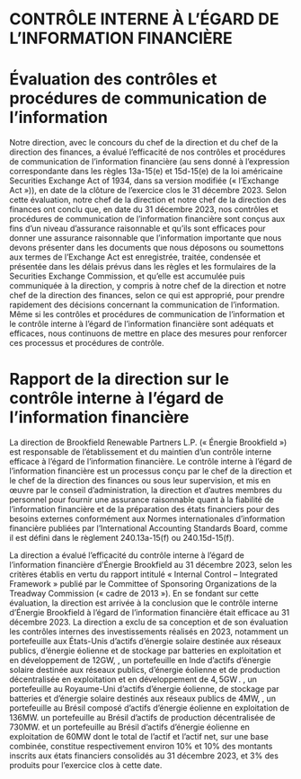 # CONTRÔLE INTERNE À L’ÉGARD DE L’INFORMATION FINANCIÈRE

# Évaluation des contrôles et procédures de communication de l’information

Notre direction, avec le concours du chef de la direction et du chef de la direction des finances, a évalué l’efficacité de nos contrôles et procédures de communication de l’information financière (au sens donné à l’expression correspondante dans les règles 13a-15(e) et 15d-15(e) de la loi américaine Securities Exchange Act of 1934, dans sa version modifiée (« l’Exchange Act »)), en date de la clôture de l’exercice clos le 31 décembre 2023. Selon cette évaluation, notre chef de la direction et notre chef de la direction des finances ont conclu que, en date du 31 décembre 2023, nos contrôles et procédures de communication de l’information financière sont conçus aux fins d’un niveau d’assurance raisonnable et qu’ils sont efficaces pour donner une assurance raisonnable que l’information importante que nous devons présenter dans les documents que nous déposons ou soumettons aux termes de l’Exchange Act est enregistrée, traitée, condensée et présentée dans les délais prévus dans les règles et les formulaires de la Securities Exchange Commission, et qu’elle est accumulée puis communiquée à la direction, y compris à notre chef de la direction et notre chef de la direction des finances, selon ce qui est approprié, pour prendre rapidement des décisions concernant la communication de l’information. Même si les contrôles et procédures de communication de l’information et le contrôle interne à l’égard de l’information financière sont adéquats et efficaces, nous continuons de mettre en place des mesures pour renforcer ces processus et procédures de contrôle.

# Rapport de la direction sur le contrôle interne à l’égard de l’information financière

La direction de Brookfield Renewable Partners L.P. (« Énergie Brookfield ») est responsable de l’établissement et du maintien d’un contrôle interne efficace à l’égard de l’information financière. Le contrôle interne à l’égard de l’information financière est un processus conçu par le chef de la direction et le chef de la direction des finances ou sous leur supervision, et mis en œuvre par le conseil d’administration, la direction et d’autres membres du personnel pour fournir une assurance raisonnable quant à la fiabilité de l’information financière et de la préparation des états financiers pour des besoins externes conformément aux Normes internationales d’information financière publiées par l’International Accounting Standards Board, comme il est défini dans le règlement 240.13a-15(f) ou 240.15d-15(f).

La direction a évalué l’efficacité du contrôle interne à l’égard de l’information financière d’Énergie Brookfield au 31 décembre 2023, selon les critères établis en vertu du rapport intitulé « Internal Control – Integrated Framework » publié par le Committee of Sponsoring Organizations de la Treadway Commission (« cadre de 2013 »). En se fondant sur cette évaluation, la direction est arrivée à la conclusion que le contrôle interne d’Énergie Brookfield à l’égard de l’information financière était efficace au 31 décembre 2023. La direction a exclu de sa conception et de son évaluation les contrôles internes des investissements réalisés en 2023, notamment un portefeuille aux États-Unis d’actifs d’énergie solaire destinée aux réseaux publics, d’énergie éolienne et de stockage par batteries en exploitation et en développement de $1 2 { \mathrm { G W } } ,$ , un portefeuille en Inde d’actifs d’énergie solaire destinée aux réseaux publics, d’énergie éolienne et de production décentralisée en exploitation et en développement de $4 { , } 5 \operatorname { G W } .$ , un portefeuille au Royaume-Uni d’actifs d’énergie éolienne, de stockage par batteries et d’énergie solaire destinés aux réseaux publics de $4 \mathrm { M W } ,$ , un portefeuille au Brésil composé d’actifs d’énergie éolienne en exploitation de $1 3 6 \mathrm { M W } .$ un portefeuille au Brésil d’actifs de production décentralisée de $7 3 0 \mathrm { M W } .$ et un portefeuille au Brésil d’actifs d’énergie éolienne en exploitation de $6 0 \mathrm { M W }$ dont le total de l’actif et l’actif net, sur une base combinée, constitue respectivement environ $10 \%$ et $10 \%$ des montants inscrits aux états financiers consolidés au 31 décembre 2023, et $3 \%$ des produits pour l’exercice clos à cette date.